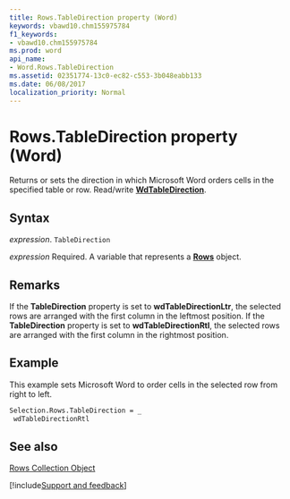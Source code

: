 ```yaml
---
title: Rows.TableDirection property (Word)
keywords: vbawd10.chm155975784
f1_keywords:
- vbawd10.chm155975784
ms.prod: word
api_name:
- Word.Rows.TableDirection
ms.assetid: 02351774-13c0-ec82-c553-3b048eabb133
ms.date: 06/08/2017
localization_priority: Normal
---
```



# Rows.TableDirection property (Word)

Returns or sets the direction in which Microsoft Word orders cells in the specified table or row. Read/write  **[WdTableDirection](Word.WdTableDirection.md)**.


## Syntax

_expression_. `TableDirection`

_expression_ Required. A variable that represents a **[Rows](Word.Rows.md)** object.


## Remarks

If the  **TableDirection** property is set to **wdTableDirectionLtr**, the selected rows are arranged with the first column in the leftmost position. If the **TableDirection** property is set to **wdTableDirectionRtl**, the selected rows are arranged with the first column in the rightmost position.


## Example

This example sets Microsoft Word to order cells in the selected row from right to left.


```vb
Selection.Rows.TableDirection = _ 
 wdTableDirectionRtl
```


## See also


[Rows Collection Object](Word.rows.md)

[!include[Support and feedback](~/includes/feedback-boilerplate.md)]